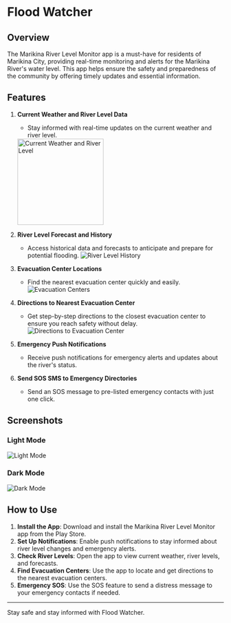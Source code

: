 # Flood Watcher

## Overview
The Marikina River Level Monitor app is a must-have for residents of Marikina City, providing real-time monitoring and alerts for the Marikina River's water level. This app helps ensure the safety and preparedness of the community by offering timely updates and essential information.

## Features
1. **Current Weather and River Level Data**
   - Stay informed with real-time updates on the current weather and river level.
   <img alt="Current Weather and River Level" src="https://github.com/NathanaelAlmazan/FloodWatcher/blob/master/screenshots/demo_f.jpg" width="200" />

1. **River Level Forecast and History**
   - Access historical data and forecasts to anticipate and prepare for potential flooding.
   ![River Level History](https://github.com/NathanaelAlmazan/FloodWatcher/blob/master/screenshots/demo_g.jpg)

2. **Evacuation Center Locations**
   - Find the nearest evacuation center quickly and easily.
   ![Evacuation Centers](https://github.com/NathanaelAlmazan/FloodWatcher/blob/master/screenshots/demo_c.jpg)

3. **Directions to Nearest Evacuation Center**
   - Get step-by-step directions to the closest evacuation center to ensure you reach safety without delay.
   ![Directions to Evacuation Center](https://github.com/NathanaelAlmazan/FloodWatcher/blob/master/screenshots/demo_h.PNG)

4. **Emergency Push Notifications**
   - Receive push notifications for emergency alerts and updates about the river's status.

5. **Send SOS SMS to Emergency Directories**
   - Send an SOS message to pre-listed emergency contacts with just one click.

## Screenshots
### Light Mode
![Light Mode](https://github.com/NathanaelAlmazan/FloodWatcher/blob/master/screenshots/demo_c.jpg)

### Dark Mode
![Dark Mode](https://github.com/NathanaelAlmazan/FloodWatcher/blob/master/screenshots/demo_d.jpg)

## How to Use
1. **Install the App**: Download and install the Marikina River Level Monitor app from the Play Store.
2. **Set Up Notifications**: Enable push notifications to stay informed about river level changes and emergency alerts.
3. **Check River Levels**: Open the app to view current weather, river levels, and forecasts.
4. **Find Evacuation Centers**: Use the app to locate and get directions to the nearest evacuation centers.
5. **Emergency SOS**: Use the SOS feature to send a distress message to your emergency contacts if needed.

---

Stay safe and stay informed with Flood Watcher.
